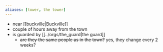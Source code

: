 ```yaml
---
aliases: [tower, the tower]
---
```

- near [[buckville|Buckville]]
- couple of hours away from the town
- is guarded by [[../orgs/the_guard|the guard]]
	- ~~are they the same people as in the town?~~ yes, they change every 2 weeks?